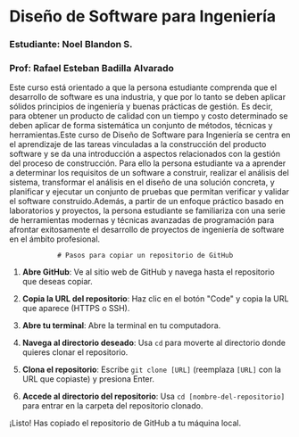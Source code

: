 # Diseño de Software para Ingeniería

### Estudiante: Noel Blandon S.

### Prof: Rafael Esteban Badilla Alvarado

Este curso está orientado a que la persona estudiante comprenda que el desarrollo de software es una industria, y que por lo tanto se deben aplicar sólidos principios de ingeniería y buenas prácticas de gestión. Es decir, para obtener un producto de calidad con un tiempo y costo determinado se deben aplicar de forma sistemática un conjunto de métodos, técnicas y herramientas.Este curso de Diseño de Software para Ingeniería se centra en el aprendizaje de las tareas vinculadas a la construcción del producto software y se da una introducción a aspectos relacionados con la gestión del proceso de construcción. Para ello la persona estudiante va a aprender a determinar los requisitos de un software a construir, realizar el análisis del sistema, transformar el análisis en el diseño de una solución concreta, y planificar y ejecutar un conjunto de pruebas que permitan verificar y validar el software construido.Además, a partir de un enfoque práctico basado en laboratorios y proyectos, la persona estudiante se familiariza con una serie de herramientas modernas y técnicas avanzadas de programación para afrontar exitosamente el desarrollo de proyectos de ingeniería de software en el ámbito profesional.


                # Pasos para copiar un repositorio de GitHub

1. **Abre GitHub**: Ve al sitio web de GitHub y navega hasta el repositorio que deseas copiar.

2. **Copia la URL del repositorio**: Haz clic en el botón "Code" y copia la URL que aparece (HTTPS o SSH).

3. **Abre tu terminal**: Abre la terminal en tu computadora.

4. **Navega al directorio deseado**: Usa `cd` para moverte al directorio donde quieres clonar el repositorio.

5. **Clona el repositorio**: Escribe `git clone [URL]` (reemplaza `[URL]` con la URL que copiaste) y presiona Enter.

6. **Accede al directorio del repositorio**: Usa `cd [nombre-del-repositorio]` para entrar en la carpeta del repositorio clonado.

¡Listo! Has copiado el repositorio de GitHub a tu máquina local.
